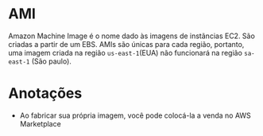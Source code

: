 # AMI
Amazon Machine Image é o nome dado às imagens de instãncias EC2. São criadas a partir de um EBS.
AMIs são únicas para cada região, portanto, uma imagem criada na região `us-east-1`(EUA) não funcionará
na região `sa-east-1` (São paulo).

# Anotações
- Ao fabricar sua própria imagem, você pode colocá-la a venda no AWS Marketplace